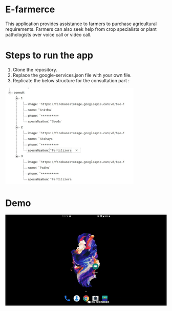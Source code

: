 # E-farmerce
This application provides assistance to farmers to purchase agricultural requirements. Farmers can also seek help from crop specialists or plant pathologists over voice call or video call.
# Steps to run the app
1. Clone the repository.
2. Replace the google-services.json file with your own file.
3. Replicate the below structure for the consultation part :

<img src="https://github.com/Anitha-Selvan/E-Farmerce/blob/master/ss.jpg" width="400" height="300">

# Demo

![](E-Farmerce.gif)

